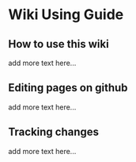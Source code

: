 # Wiki Using Guide

## How to use this wiki
add more text here...

## Editing pages on github
add more text here...

## Tracking changes
add more text here...
